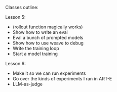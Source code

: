 Classes outline:

Lesson 5:

- (rollout function magically works)
- Show how to write an eval
- Eval a bunch of prompted models
- Show how to use weave to debug
- Write the training loop
- Start a model training

Lesson 6:

- Make it so we can run experiments
- Go over the kinds of experiments I ran in ART-E
- LLM-as-judge
